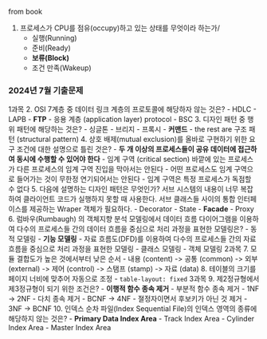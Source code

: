 from book
1. 프로세스가 CPU를 점유(occupy)하고 있는 상태를 무엇이라 하는가/
	- 실행(Running)
	- 준비(Ready)
	- **보류(Block)**
	- 조건 만족(Wakeup)

### 2024년 7월 기출문제
1과목
2. OSI 7계층 중 데이터 링크 계층의 프로토콜에 해당하자 않는 것은?
	- HDLC
	- LAPB
	- **FTP**
		- 응용 계층 (application layer) protocol
	- BSC
3. 디자인 패턴 중 행위 패턴에 해당하는 것은?
	- 싱글톤
	- 브리지
	- 프록시
	- **커맨드**
		- the rest are 구조 패턴 (structural pattern)
4. 상호 배제(mutual exclusion)를 올바로 구현하기 위한 요구 조건에 대한 설명으로 틀린 것은?
	- **두 개 이상의 프로세스들이 공유 데이터에 접근하여 동시에 수행할 수 있어야 한다**
	- 임계 구역 (critical section) 바깥에 있는 프로세스가 다른 프로세스의 임계 구역 진입을 막아서는 안된다
	- 어떤 프로세스도 임계 구역으로 들어가는 것이 무한정 연기되어서는 안된다
	- 임계 구역은 특정 프로세스가 독점할 수 없다
5. 다음에 설명하는 디자인 패턴은 무엇인가?
	서브 시스템의 내용이 너무 복잡하여 클라이언트 코드가 실행하지 못할 때 사용한다.
	서브 클래스들 사이의 통합 인터페이스를 제공하는 Wraper 객체가 필요하다.
	- Decorator
	- State
	- **Facade**
	- Proxy
6. 럼바우(Rumbaugh) 의 객체지향 분석 모델링에서 데이터 흐름 다이어그램을 이용하여 다수의 프로세스들 간의 데이터 흐름을 중심으로 처리 과정을 표현한 모델링은?
	- 동적 모델링
	- **기능 모델링**
		- 자료 흐름도(DFD)를 이용하여 다수의 프로세스들 간의 자료 흐름을 중심으로 처리 과정을 표현한 모델링
	- 클래스 모델링
	- 객체 모델링
2과목 
7. 모듈 결합도가 높은 것에서부터 낮은 순서
	- 내용 (content) -> 공통 (common) -> 외부 (external) -> 제어 (control) -> 스탬프 (stamp)  -> 자료 (data)
8. 테이블의 크기를 페이지 너비에 맞추어 자동으로 조정
	- `table-layout: fixed`
3과목
9. 제2정규형에서 제3정규형이 되기 위한 조건은?
	- **이행적 함수 종속 제거**
	- 부분적 함수 종속 제거
		- 1NF -> 2NF
	- 다치 종속 제거
		- BCNF -> 4NF
	- 졀정자이면서 후보키가 아닌 것 제거
		- 3NF -> BCNF
10. 인덱스 순차 파일(Index Sequential File)의 인덱스 영역의 종류에 해당하지 않는 것은?
	- **Primary Data Index Area**
	- Track Index Area
	- Cylinder Index Area
	- Master Index Area